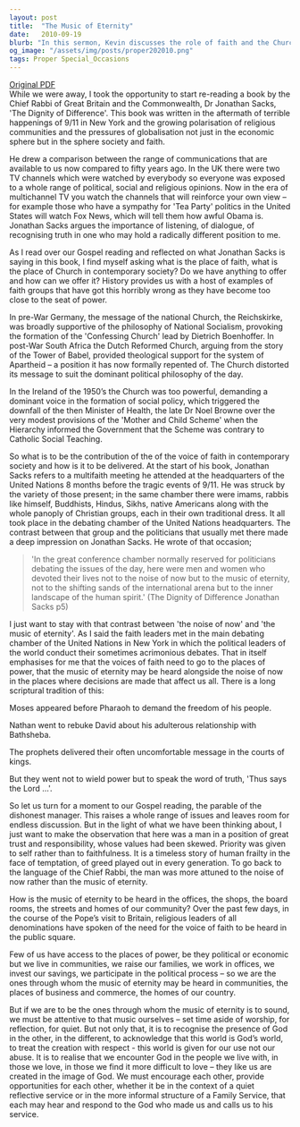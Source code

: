 ```yaml
---
layout: post
title:  "The Music of Eternity"
date:   2010-09-19
blurb: "In this sermon, Kevin discusses the role of faith and the Church in contemporary society, drawing on the writings of Chief Rabbi Dr Jonathan Sacks. He explores the dangers of faith groups becoming too close to power, citing historical examples, and emphasizes the importance of faith voices being heard in places of power. The sermon concludes with a call for individuals to be attentive to 'the music of eternity' in their daily lives."
og_image: "/assets/img/posts/proper202010.png"
tags: Proper Special_Occasions
---
```

[Original PDF](/assets/pdf/proper202010.pdf)    
While we were away, I took the opportunity to start re-reading a book by the Chief Rabbi of Great Britain and the Commonwealth, Dr Jonathan Sacks, 'The Dignity of Difference'. This book was written in the aftermath of terrible happenings of 9/11 in New York and the growing polarisation of religious communities and the pressures of globalisation not just in the economic sphere but in the sphere society and faith.

He drew a comparison between the range of communications that are available to us now compared to fifty years ago. In the UK there were two TV channels which were watched by everybody so everyone was exposed to a whole range of political, social and religious opinions. Now in the era of multichannel TV you watch the channels that will reinforce your own view – for example those who have a sympathy for 'Tea Party' politics in the United States will watch Fox News, which will tell them how awful Obama is. Jonathan Sacks argues the importance of listening, of dialogue, of recognising truth in one who may hold a radically different position to me.

As I read over our Gospel reading and reflected on what Jonathan Sacks is saying in this book, I find myself asking what is the place of faith, what is the place of Church in contemporary society? Do we have anything to offer and how can we offer it? History provides us with a host of examples of faith groups that have got this horribly wrong as they have become too close to the seat of power.

In pre-War Germany, the message of the national Church, the Reichskirke, was broadly supportive of the philosophy of National Socialism, provoking the formation of the 'Confessing Church' lead by Dietrich Boenhoffer. In post-War South Africa the Dutch Reformed Church, arguing from the story of the Tower of Babel, provided theological support for the system of Apartheid – a position it has now formally repented of. The Church distorted its message to suit the dominant political philosophy of the day.

In the Ireland of the 1950’s the Church was too powerful, demanding a dominant voice in the formation of social policy, which triggered the downfall of the then Minister of Health, the late Dr Noel Browne over the very modest provisions of the 'Mother and Child Scheme' when the Hierarchy informed the Government that the Scheme was contrary to Catholic Social Teaching.

So what is to be the contribution of the of the voice of faith in contemporary society and how is it to be delivered. At the start of his book, Jonathan Sacks refers to a multifaith meeting he attended at the headquarters of the United Nations 8 months before the tragic events of 9/11. He was struck by the variety of those present; in the same chamber there were imams, rabbis like himself, Buddhists, Hindus, Sikhs, native Americans along with the whole panoply of Christian groups, each in their own traditional dress. It all took place in the debating chamber of the United Nations headquarters. The contrast between that group and the politicians that usually met there made a deep impression on Jonathan Sacks. He wrote of that occasion;

>'In the great conference chamber normally reserved for politicians debating the issues of the day, here were men and women who devoted their lives not to the noise of now but to the music of eternity, not to the shifting sands of the international arena but to the inner landscape of the human spirit.' (The Dignity of Difference Jonathan Sacks p5)

I just want to stay with that contrast between 'the noise of now' and 'the music of eternity'. As I said the faith leaders met in the main debating chamber of the United Nations in New York in which the political leaders of the world conduct their sometimes acrimonious debates. That in itself emphasises for me that the voices of faith need to go to the places of power, that the music of eternity may be heard alongside the noise of now in the places where decisions are made that affect us all. There is a long scriptural tradition of this:

Moses appeared before Pharaoh to demand the freedom of his people.

Nathan went to rebuke David about his adulterous relationship with Bathsheba.

The prophets delivered their often uncomfortable message in the courts of kings.

But they went not to wield power but to speak the word of truth, 'Thus says the Lord …'.

So let us turn for a moment to our Gospel reading, the parable of the dishonest manager. This raises a whole range of issues and leaves room for endless discussion. But in the light of what we have been thinking about, I just want to make the observation that here was a man in a position of great trust and responsibility, whose values had been skewed. Priority was given to self rather than to faithfulness. It is a timeless story of human frailty in the face of temptation, of greed played out in every generation. To go back to the language of the Chief Rabbi, the man was more attuned to the noise of now rather than the music of eternity.

How is the music of eternity to be heard in the offices, the shops, the board rooms, the streets and homes of our community? Over the past few days, in the course of the Pope’s visit to Britain, religious leaders of all denominations have spoken of the need for the voice of faith to be heard in the public square.

Few of us have access to the places of power, be they political or economic but we live in communities, we raise our families, we work in offices, we invest our savings, we participate in the political process – so we are the ones through whom the music of eternity may be heard in communities, the places of business and commerce, the homes of our country.

But if we are to be the ones through whom the music of eternity is to sound, we must be attentive to that music ourselves – set time aside of worship, for reflection, for quiet. But not only that, it is to recognise the presence of God in the other, in the different, to acknowledge that this world is God’s world, to treat the creation with respect - this world is given for our use not our abuse. It is to realise that we encounter God in the people we live with, in those we love, in those we find it more difficult to love – they like us are created in the image of God. We must encourage each other, provide opportunities for each other, whether it be in the context of a quiet reflective service or in the more informal structure of a Family Service, that each may hear and respond to the God who made us and calls us to his service.
